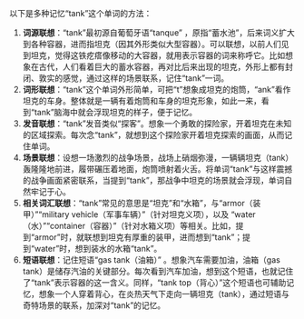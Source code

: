 以下是多种记忆“tank”这个单词的方法：
1. **词源联想**：“tank”最初源自葡萄牙语“tanque” ，原指“蓄水池”，后来词义扩大到各种容器，进而指坦克（因其外形类似大型容器）。可以联想，以前人们见到坦克，觉得这铁疙瘩像移动的大容器，就用表示容器的词来称呼它。比如想象在古代，人们看着巨大的蓄水容器，再对比后来出现的坦克，外形上都有封闭、敦实的感觉，通过这样的场景联系，记住“tank”一词。
2. **词形联想**：“tank”这个单词外形简单，可把“t”想象成坦克的炮筒，“ank”看作坦克的车身。整体就是一辆有着炮筒和车身的坦克形象，如此一来，看到“tank”脑海中就会浮现坦克的样子，便于记忆。
3. **发音联想**：“tank”发音类似“探客”。想象一个勇敢的探险家，开着坦克在未知的区域探索。每次念“tank”，就想到这个探险家开着坦克探索的画面，从而记住单词。
4. **场景联想**：设想一场激烈的战争场景，战场上硝烟弥漫，一辆辆坦克（tank）轰隆隆地前进，履带碾压着地面，炮筒喷射着火舌。将单词“tank”与这样震撼的战争画面紧密联系，当提到“tank”，那战争中坦克的场景就会浮现，单词自然牢记于心。
5. **相关词汇联想**：“tank”常见的意思是“坦克”和“水箱”，与“armor（装甲）”“military vehicle（军事车辆）”（针对坦克义项），以及 “water（水）”“container（容器）”（针对水箱义项）等相关。比如，提到“armor”时，就联想到坦克有厚重的装甲，进而想到“tank”；提到“water”时，想到装水的水箱“tank”。
6. **短语联想**：记住短语“gas tank（油箱）” 。想象汽车需要加油，油箱（gas tank）是储存汽油的关键部分。每次看到汽车加油，想到这个短语，也就记住了“tank”表示容器的这一含义。同样，“tank top（背心）”这个短语也可辅助记忆，想象一个人穿着背心，在炎热天气下走向一辆坦克（tank），通过短语与奇特场景的联系，加深对“tank”的记忆。 